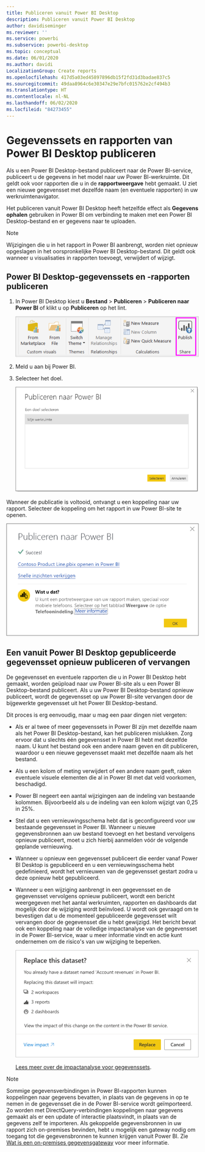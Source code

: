 ```yaml
---
title: Publiceren vanuit Power BI Desktop
description: Publiceren vanuit Power BI Desktop
author: davidiseminger
ms.reviewer: ''
ms.service: powerbi
ms.subservice: powerbi-desktop
ms.topic: conceptual
ms.date: 06/01/2020
ms.author: davidi
LocalizationGroup: Create reports
ms.openlocfilehash: 417d5a03ed45897896db15f2fd31d3badae837c5
ms.sourcegitcommit: 49daa8964c6e30347e29e7bfc015762e2cf494b3
ms.translationtype: HT
ms.contentlocale: nl-NL
ms.lasthandoff: 06/02/2020
ms.locfileid: "84273455"
---
```

# <a name="publish-datasets-and-reports-from-power-bi-desktop"></a>Gegevenssets en rapporten van Power BI Desktop publiceren
Als u een Power BI Desktop-bestand publiceert naar de Power BI-service, publiceert u de gegevens in het model naar uw Power BI-werkruimte. Dit geldt ook voor rapporten die u in de **rapportweergave** hebt gemaakt. U ziet een nieuwe gegevensset met dezelfde naam (en eventuele rapporten) in uw werkruimtenavigator.

Het publiceren vanuit Power BI Desktop heeft hetzelfde effect als **Gegevens ophalen** gebruiken in Power BI om verbinding te maken met een Power BI Desktop-bestand en er gegevens naar te uploaden.

> [!NOTE]
> Wijzigingen die u in het rapport in Power BI aanbrengt, worden niet opnieuw opgeslagen in het oorspronkelijke Power BI Desktop-bestand. Dit geldt ook wanneer u visualisaties in rapporten toevoegt, verwijdert of wijzigt.

## <a name="to-publish-a-power-bi-desktop-dataset-and-reports"></a>Power BI Desktop-gegevenssets en -rapporten publiceren
1. In Power BI Desktop kiest u **Bestand** \> **Publiceren** \> **Publiceren naar Power BI** of klikt u op **Publiceren** op het lint.  

   ![De knop Publiceren](media/desktop-upload-desktop-files/pbid_publish_publishbutton.png)


2. Meld u aan bij Power BI.
3. Selecteer het doel.

   ![Publicatiebestemming selecteren](media/desktop-upload-desktop-files/pbid_publish_select_destination.png)

Wanneer de publicatie is voltooid, ontvangt u een koppeling naar uw rapport. Selecteer de koppeling om het rapport in uw Power BI-site te openen.

![Het dialoogvenster Publiceren geslaagd](media/desktop-upload-desktop-files/pbid_publish_success.png)

## <a name="republish-or-replace-a-dataset-published-from-power-bi-desktop"></a>Een vanuit Power BI Desktop gepubliceerde gegevensset opnieuw publiceren of vervangen
De gegevensset en eventuele rapporten die u in Power BI Desktop hebt gemaakt, worden geüpload naar uw Power BI-site als u een Power BI Desktop-bestand publiceert. Als u uw Power BI Desktop-bestand opnieuw publiceert, wordt de gegevensset op uw Power BI-site vervangen door de bijgewerkte gegevensset uit het Power BI Desktop-bestand.

Dit proces is erg eenvoudig, maar u mag een paar dingen niet vergeten:

* Als er al twee of meer gegevenssets in Power BI zijn met dezelfde naam als het Power BI Desktop-bestand, kan het publiceren mislukken. Zorg ervoor dat u slechts één gegevensset in Power BI hebt met dezelfde naam. U kunt het bestand ook een andere naam geven en dit publiceren, waardoor u een nieuwe gegevensset maakt met dezelfde naam als het bestand.
* Als u een kolom of meting verwijdert of een andere naam geeft, raken eventuele visuele elementen die al in Power BI met dat veld voorkomen, beschadigd. 
* Power BI negeert een aantal wijzigingen aan de indeling van bestaande kolommen. Bijvoorbeeld als u de indeling van een kolom wijzigt van 0,25 in 25%.
* Stel dat u een vernieuwingsschema hebt dat is geconfigureerd voor uw bestaande gegevensset in Power BI. Wanneer u nieuwe gegevensbronnen aan uw bestand toevoegt en het bestand vervolgens opnieuw publiceert, moet u zich hierbij aanmelden vóór de volgende geplande vernieuwing.
* Wanneer u opnieuw een gegevensset publiceert die eerder vanaf Power BI Desktop is gepubliceerd en u een vernieuwingsschema hebt gedefinieerd, wordt het vernieuwen van de gegevensset gestart zodra u deze opnieuw hebt gepubliceerd.
* Wanneer u een wijziging aanbrengt in een gegevensset en de gegevensset vervolgens opnieuw publiceert, wordt een bericht weergegeven met het aantal werkruimten, rapporten en dashboards dat mogelijk door de wijziging wordt beïnvloed. U wordt ook gevraagd om te bevestigen dat u de momenteel gepubliceerde gegevensset wilt vervangen door de gegevensset die u hebt gewijzigd. Het bericht bevat ook een koppeling naar de volledige impactanalyse van de gegevensset in de Power BI-service, waar u meer informatie vindt en actie kunt ondernemen om de risico's van uw wijziging te beperken.

   ![Waarschuwing over de gevolgen van het opnieuw publiceren van een gegevensset](media/desktop-upload-desktop-files/pbid-dataset-impact-analysis-desktop-warning.png)

   [Lees meer over de impactanalyse voor gegevenssets](../collaborate-share/service-dataset-impact-analysis.md).

> [!NOTE]
> Sommige gegevensverbindingen in Power BI-rapporten kunnen koppelingen naar gegevens bevatten, in plaats van de gegevens in op te nemen in de gegevensset die in de Power BI-service wordt geïmporteerd. Zo worden met DirectQuery-verbindingen koppelingen naar gegevens gemaakt als er een update of interactie plaatsvindt, in plaats van de gegevens zelf te importeren. Als gekoppelde gegevensbronnen in uw rapport zich on-premises bevinden, hebt u mogelijk een gateway nodig om toegang tot die gegevensbronnen te kunnen krijgen vanuit Power BI. Zie [Wat is een on-premises gegevensgateway](../connect-data/service-gateway-onprem.md) voor meer informatie.
> 